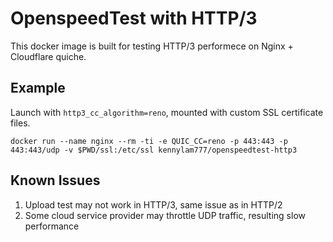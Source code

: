 # OpenspeedTest with HTTP/3

This docker image is built for testing HTTP/3 performece on Nginx + Cloudflare quiche.


## Example
Launch with `http3_cc_algorithm=reno`, mounted with custom SSL certificate files.
```
docker run --name nginx --rm -ti -e QUIC_CC=reno -p 443:443 -p 443:443/udp -v $PWD/ssl:/etc/ssl kennylam777/openspeedtest-http3
```

## Known Issues
1. Upload test may not work in HTTP/3, same issue as in HTTP/2
2. Some cloud service provider may throttle UDP traffic, resulting slow performance